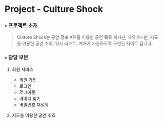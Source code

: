 # Project - Culture Shock

### • 프로젝트 소개
> Culture Shock는 공연 정보 API를 이용한 공연 목록 게시판, 자유게시판, 
> 지도를 이용한 공연 조회, 위시 리스트, 예매가 가능하도록 구현된 사이트 입니다.

### • 담당 부분
1. 회원 서비스
   * 회원 가입
   * 로그인
   * 로그아웃
   * 아이디 찾기
   * 비밀번호 재설정
  
2. 지도를 이용한 공연 조회
